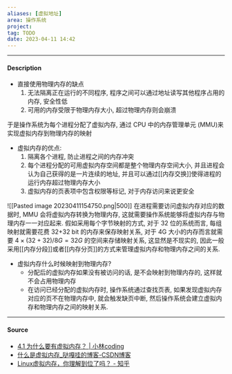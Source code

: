 ```yaml
---
aliases: [虚拟地址]
area: 操作系统
project: 
tag: TODO
date: 2023-04-11 14:42
---
```

---
#### Description
- 直接使用物理内存的缺点
    1. 无法隔离正在运行的不同程序, 程序之间可以通过地址读写其他程序占用的内存, 安全性低
    2. 可用的内存受限于物理内存大小, 超过物理内存则会崩溃

于是操作系统为每个进程分配了虚拟内存, 通过 CPU 中的内存管理单元 (MMU)来实现虚拟内存到物理内存的映射
- 虚拟内存的优点: 
    1. 隔离各个进程, 防止进程之间的内存冲突
    2. 每个进程分配的可用虚拟内存空间都是整个物理内存空间大小, 并且进程会认为自己获得的是一片连续的地址, 并且可以通过[[内存交换]]使得进程的运行内存超过物理内存大小
    3. 虚拟内存的页表项中包含权限等标记, 对于内存访问来说更安全

![[Pasted image 20230411154750.png|500]]
在进程需要访问虚拟内存对应的数据时, MMU 会将虚拟内存转换为物理内存, 这就需要操作系统能够将虚拟内存与物理内存一一对应起来. 假如采用每个字节映射的方式, 对于 32 位的系统而言, 每组映射就需要花费 32+32 bit 的内存来保存映射关系, 对于 4G 大小的内存而言就需要 $4\times (32+32)/8G=32G$ 的空间来存储映射关系, 这显然是不现实的, 因此一般采用[[内存分段]]或者[[内存分页]]的方式来管理虚拟内存和物理内存之间的关系.

- 虚拟内存什么时候映射到物理内存?
    - 分配后的虚拟内存如果没有被访问的话, 是不会映射到物理内存的, 这样就不会占用物理内存
    - 在访问已经分配的虚拟内存时, 操作系统通过查找页表, 如果发现虚拟内存对应的页不在物理内存中, 就会触发缺页中断, 然后操作系统会建立虚拟内存和物理内存之间的映射关系. 

---
#### Source
- [4.1 为什么要有虚拟内存？ | 小林coding](https://xiaolincoding.com/os/3_memory/vmem.html#%E8%99%9A%E6%8B%9F%E5%86%85%E5%AD%98)
- [什么是虚拟内存_哒嘎哇的博客-CSDN博客](https://blog.csdn.net/nssddwbzd/article/details/122833783)
- [Linux虚拟内存，你理解到位了吗？ - 知乎](https://zhuanlan.zhihu.com/p/382505676)